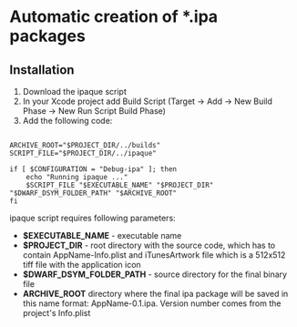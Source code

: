 Automatic creation of *.ipa packages
====================================

Installation
------------

1. Download the ipaque script
2. In your Xcode project add Build Script (Target -> Add -> New Build Phase -> New Run Script Build Phase)
3. Add the following code:
<pre><code>
ARCHIVE_ROOT="$PROJECT_DIR/../builds"
SCRIPT_FILE="$PROJECT_DIR/../ipaque"

if [ $CONFIGURATION = "Debug-ipa" ]; then
	echo "Running ipaque ..."
	$SCRIPT_FILE "$EXECUTABLE_NAME" "$PROJECT_DIR" "$DWARF_DSYM_FOLDER_PATH" "$ARCHIVE_ROOT"
fi
</code></pre>

ipaque script requires following parameters:

* **$EXECUTABLE_NAME** - executable name
* **$PROJECT_DIR** - root directory with the source code, which has to contain AppName-Info.plist and iTunesArtwork file which is a 512x512 tiff file with the application icon
* **$DWARF_DSYM_FOLDER_PATH** - source directory for the final binary file
* **ARCHIVE_ROOT** directory where the final ipa package will be saved in this name format: AppName-0.1.ipa. Version number comes from the project's Info.plist